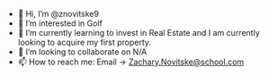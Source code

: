 - 👋 Hi, I’m @znovitske9
- 👀 I’m interested in Golf
- 🌱 I’m currently learning to invest in Real Estate and I am currently looking to acquire my first property.
- 💞️ I’m looking to collaborate on N/A
- 📫 How to reach me: Email -> Zachary.Novitske@school.com

<!---
znovitske9/znovitske9 is a ✨ special ✨ repository because its `README.md` (this file) appears on your GitHub profile.
You can click the Preview link to take a look at your changes.
--->
